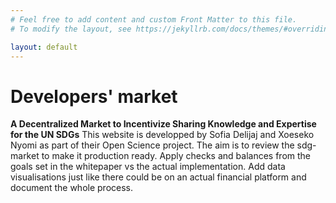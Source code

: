 ```yaml
---
# Feel free to add content and custom Front Matter to this file.
# To modify the layout, see https://jekyllrb.com/docs/themes/#overriding-theme-defaults

layout: default
---
```

# Developers' market

**A Decentralized Market to Incentivize Sharing Knowledge and Expertise for the UN SDGs**
This website is developped by Sofia Delijaj and Xoeseko Nyomi as part of their Open Science project.
The aim is to review the sdg-market to make it production ready. Apply checks and balances
from the goals set in the whitepaper vs the actual implementation. Add data visualisations
just like there could be on an actual financial platform and document the whole process.
